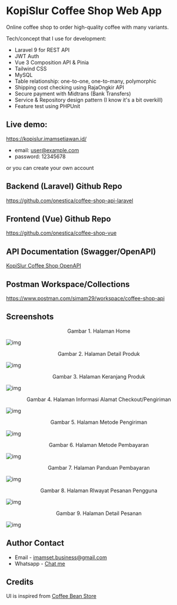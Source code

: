 # KopiSlur Coffee Shop Web App
Online coffee shop to order high-quality coffee with many variants.

Tech/concept that I use for development:

* Laravel 9 for REST API
* JWT Auth
* Vue 3 Composition API & Pinia
* Tailwind CSS
* MySQL
* Table relationship: one-to-one, one-to-many, polymorphic
* Shipping cost checking using RajaOngkir API
* Secure payment with Midtrans (Bank Transfers)
* Service & Repository design pattern (I know it's a bit overkill)
* Feature test using PHPUnit

## Live demo:

https://kopislur.imamsetiawan.id/

* email: user@example.com
* password: 12345678

or you can create your own account

## Backend (Laravel) Github Repo
https://github.com/onestica/coffee-shop-api-laravel

## Frontend (Vue) Github Repo
https://github.com/onestica/coffee-shop-vue

## API Documentation (Swagger/OpenAPI)
[KopiSlur Coffee Shop OpenAPI](https://github.com/onestica/coffee-shop-app-showcase/blob/master/kopislur-coffee-shop-openapi.yml)

## Postman Workspace/Collections
https://www.postman.com/simam29/workspace/coffee-shop-api

## Screenshots

<p style="text-align: center;">Gambar 1. Halaman Home</p>

![img](https://github.com/onestica/coffee-shop-app-showcase/blob/master/screenshots/shop_page.png?raw=true)

<p style="text-align: center;">Gambar 2. Halaman Detail Produk</p>

![img](https://github.com/onestica/coffee-shop-app-showcase/blob/master/screenshots/product_page.png?raw=true)

<p style="text-align: center;">Gambar 3. Halaman Keranjang Produk</p>

![img](https://github.com/onestica/coffee-shop-app-showcase/blob/master/screenshots/cart_page.png?raw=true)

<p style="text-align: center;">Gambar 4. Halaman Informasi Alamat Checkout/Pengiriman</p>

![img](https://github.com/onestica/coffee-shop-app-showcase/blob/master/screenshots/checkout_page.png?raw=true)

<p style="text-align: center;">Gambar 5. Halaman Metode Pengiriman</p>

![img](https://github.com/onestica/coffee-shop-app-showcase/blob/master/screenshots/shipping_page.png?raw=true)

<p style="text-align: center;">Gambar 6. Halaman Metode Pembayaran</p>

![img](https://github.com/onestica/coffee-shop-app-showcase/blob/master/screenshots/payment_page.png?raw=true)

<p style="text-align: center;">Gambar 7. Halaman Panduan Pembayaran</p>

![img](https://github.com/onestica/coffee-shop-app-showcase/blob/master/screenshots/payment_instruction_page.png?raw=true)

<p style="text-align: center;">Gambar 8. Halaman RIwayat Pesanan Pengguna</p>

![img](https://github.com/onestica/coffee-shop-app-showcase/blob/master/screenshots/order_history_page.png?raw=true)

<p style="text-align: center;">Gambar 9. Halaman Detail Pesanan</p>

![img](https://github.com/onestica/coffee-shop-app-showcase/blob/master/screenshots/order_detail_page.png?raw=true)

## Author Contact

- Email - [imamset.business@gmail.com](mailto:imamset.business@gmail.com)
- Whatsapp - [Chat me](https://wa.me/6282242510043)
<!-- - Website - [Imam Setiawan](https://imamsetiawan.id) -->

## Credits
UI is inspired from [Coffee Bean Store](https://store.coffeebean.com/)
